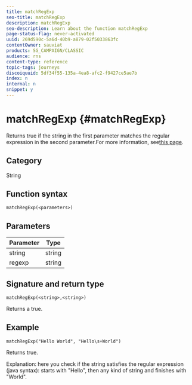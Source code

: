 ```yaml
---
title: matchRegExp
seo-title: matchRegExp
description: matchRegExp
seo-description: Learn about the function matchRegExp
page-status-flag: never-activated
uuid: 269d590c-5a6d-40b9-a879-02f5033863fc
contentOwner: sauviat
products: SG_CAMPAIGN/CLASSIC
audience: rns
content-type: reference
topic-tags: journeys
discoiquuid: 5df34f55-135a-4ea8-afc2-f9427ce5ae7b
index: n
internal: n
snippet: y
---
```


# matchRegExp {#matchRegExp}

Returns true if the string in the first parameter matches the regular expression in the second parameter.For more information, see[this page](https://docs.oracle.com/javase/7/docs/api/java/util/regex/Pattern.html).

## Category

String

## Function syntax

`matchRegExp(<parameters>)`

## Parameters

|Parameter|Type|
|--- |--- |
|string|string|
|regexp|string|

## Signature and return type

`matchRegExp(<string>,<string>)`

Returns a true.

## Example

`matchRegExp("Hello World", "Hello\s+World")`

Returns true.

Explanation: here you check if the string satisfies the regular expression (java syntax): starts with "Hello", then any kind of string and finishes with "World".
